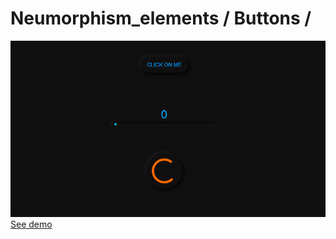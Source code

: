 # Neumorphism_elements / Buttons /
![image](./Img/Neomorphism.png)
[See demo](https://andreiextr.github.io/Neumorphism_elements/)
